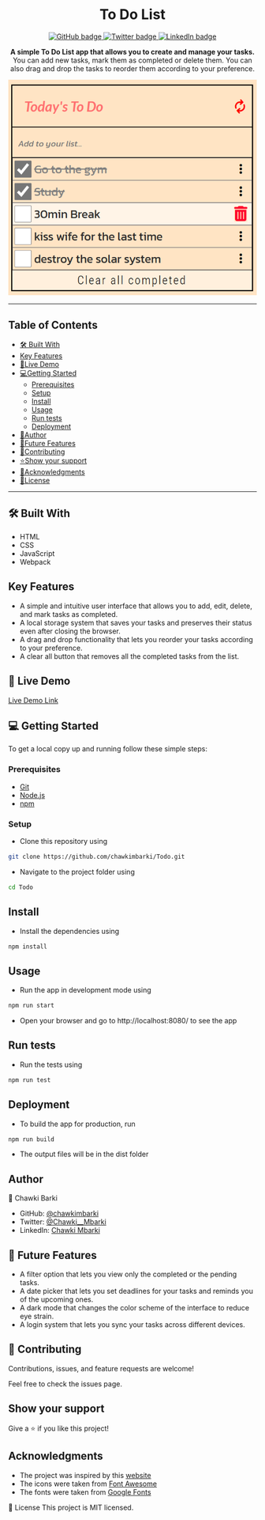 <h1 align="center">To Do List</h1>

<p align="center">
  <a href="https://github.com/chawkimbarki">
    <img src="https://img.shields.io/badge/GitHub-100000?style=for-the-badge&logo=github&logoColor=white" alt="GitHub badge" />
  </a>
  <a href="https://twitter.com/Chawki__Mbarki">
    <img src="https://img.shields.io/badge/Twitter-1DA1F2?style=for-the-badge&logo=twitter&logoColor=white" alt="Twitter badge" />
  </a>
  <a href="https://www.linkedin.com/in/chawki-mbarki-a77546202/">
    <img src="https://img.shields.io/badge/LinkedIn-0077B5?style=for-the-badge&logo=linkedin&logoColor=white" alt="LinkedIn badge" />
  </a>
</p>

<p align="center">
  <strong>A simple To Do List app that allows you to create and manage your tasks.</strong>
  <br>
  You can add new tasks, mark them as completed or delete them. You can also drag and drop the tasks to reorder them according to your preference.
</p>
<div align="center">
<img src="./app_screenshot.png">
</div>

<hr>

## Table of Contents

- [🛠 Built With](#built-with)
- [Key Features](#key-features)
- [🚀Live Demo](#live-demo)
- [💻Getting Started](#getting-started)
  - [Prerequisites](#prerequisites)
  - [Setup](#setup)
  - [Install](#install)
  - [Usage](#usage)
  - [Run tests](#run-tests)
  - [Deployment](#deployment)
- [👥Author](#author)
- [🔭Future Features](#Future-Features)
- [🤝Contributing](#contributing)
- [⭐️Show your support](#show-your-support)
- [🙏Acknowledgments](#acknowledgments)
- [📝License](#license)

<hr>

## 🛠 Built With

- HTML
- CSS
- JavaScript
- Webpack

## Key Features
- A simple and intuitive user interface that allows you to add, edit, delete, and mark tasks as completed.
- A local storage system that saves your tasks and preserves their status even after closing the browser.
- A drag and drop functionality that lets you reorder your tasks according to your preference.
- A clear all button that removes all the completed tasks from the list.

## 🚀 Live Demo

[Live Demo Link](https://chawkimbarki.github.io/Todo/dist/index.html)

## 💻 Getting Started

To get a local copy up and running follow these simple steps:

### Prerequisites

- [Git](https://git-scm.com)
- [Node.js](https://nodejs.org/en/download/)
- [npm](http://npmjs.com)

### Setup

- Clone this repository using 
```bash
git clone https://github.com/chawkimbarki/Todo.git
```
- Navigate to the project folder using
```bash
cd Todo
```

## Install

- Install the dependencies using
```bash
npm install
```

## Usage

- Run the app in development mode using
```bash
npm run start
```
- Open your browser and go to http://localhost:8080/ to see the app

## Run tests

- Run the tests using
```bash
npm run test
```

## Deployment

- To build the app for production, run
```bash
npm run build
```
- The output files will be in the dist folder

## Author

👤 Chawki Barki

- GitHub: [@chawkimbarki](https://github.com/chawkimbarki)
- Twitter: [@Chawki__Mbarki](https://twitter.com/Chawki__Mbarki)
- LinkedIn: [Chawki Mbarki](https://www.linkedin.com/in/chawki-mbarki-a77546202/)

## 🔭 Future Features

- A filter option that lets you view only the completed or the pending tasks.
- A date picker that lets you set deadlines for your tasks and reminds you of the upcoming ones.
- A dark mode that changes the color scheme of the interface to reduce eye strain.
- A login system that lets you sync your tasks across different devices.

## 🤝 Contributing

Contributions, issues, and feature requests are welcome!

Feel free to check the issues page.

## Show your support

Give a ⭐️ if you like this project!

## Acknowledgments

- The project was inspired by this [website](https://web.archive.org/web/20180320194056/http://www.getminimalist.com:80/)
- The icons were taken from [Font Awesome](https://fontawesome.com/)
- The fonts were taken from [Google Fonts](https://fonts.google.com/)

📝 License
This project is MIT licensed.
